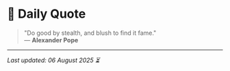 # 📜 Daily Quote

> "Do good by stealth, and blush to find it fame."  
> — **Alexander Pope**

---

_Last updated: 06 August 2025 ⏳_
